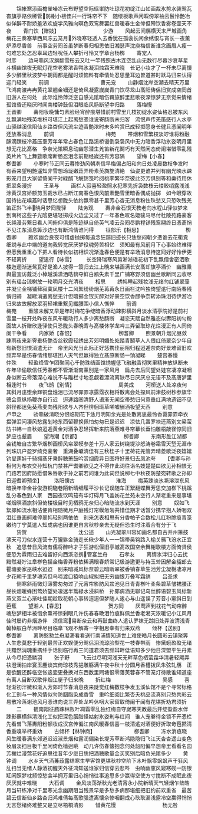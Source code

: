 <!-- { "loadSidebar": true } -->
　　锦帐寒添画檐雀噪冻云布野望空际瑶峯防吐琼花初绽江山如画裁氷剪水装鸳瓦杳旗亭路依稀管防榭小楼佳兴一行珠帘不下　随缕板歌声闲暇傍翠袖云鬟怜艶冶似佯醉不耐娇羞浓欢旋学风雅向暝色双鸾舞罢红兽暖春生金斚但殢饮香雾卷壶天不夜
　　青门饮【赠妓】　　　　　　　　　少游
　　风起云间鴈横天末严城画角梅花三奏塞草西风冻云笼月外晓寒轻透人去香犹在孤衾长闲余绣恨与宵长一夜薰炉添尽香兽　前事空劳囘首虽梦断春归相思依旧湘瑟声沈庾梅信断谁念画眉人瘦一句难忘处怎忍辜耳边轻呪任人攀折可怜又学章台杨桞
　　寄宠人　　　　　　　　　时彦
　　边马嘶风汉旗翻雪彤云又吐一竿残照古木连空乱山无数行尽暮沙衰草星斗横幽馆夜无眠灯花空老雾浓香鸭氷凝泪烛霜天难晓　长记小妆才了一杯未尽离懐多少醉里秋波梦中朝雨都是醒时烦恼料有牵情处忍思量耳边曽道甚时跃马归来认得迎门轻笑
　　前调　　　　　　　　　　曹元宠
　　山静烟沈岸空潮去晴天万里飞鸿南渡冉冉黄花翠翘金钿还是倚风凝露嵗嵗青门饮尽龙山髙阳俦侣旧赏成空囘首旧游人在何处　此际谁怜萍泛空自感光隂暗伤羇旅醉里悲歌夜深惊梦无奈觉来情绪孤馆昏还晓厌时闻南楼钟鼓但泪眼临风肠断望中归路
　　落梅慢　　　　　　　　　　王晋卿
　　夀阳妆晩慵匀素脸经宵醉痕堪惜前村雪里几枝初绽氷姿仙格忍被东风乱飘满地残英堆积可堪江上起离愁慿谁说寄肠断未归客　流恨声传羌笛感行人水亭山驿越溪信阻仙乡路杳但风流尘迹香艶浓时未多吟赏巳成轻掷愿身长徤且慿阑明年还放春消息
　　前调　　　　　　　　　　梅苑
　　帯烟和雪繁枝淡竚谁将粉融酥滴踈枝冷蕋压羣芳年年常占春色江路溪桥谩倒袅袅风中无力暗香浮动氷姿明月里想无花比髙格　争奈光隂瞬息动幽怨潜生羌笛新花鬭巧有天然闲态倚阑堪惜零乱残英片片飞上舞筵歌席断肠忍泪念前期经嵗还有芳容隔
　　望梅【小春】　　　　　　　　　　栁耆卿
　　小寒时节正同云暮惨劲风朝冽信早梅偏占阳和向日处凌晨数枝争发时有香来望明艶遥知非雪想玲珑嫩蕋弄粉素英旖旎清絶　仙姿更谁并列有幽光映水踈影笼月且大家留倚阑干对緑醑飞觥锦笺吟阅桃李繁华奈彼此芬芳俱别等和羮待用休把翠条漫折
　　王圣与
　　画栏人寂喜轻盈照水犯寒先折袅数枝云缕鲛绡露浅浅涂黄汉宫娇额剪玉裁氷已占断江南春色恨风前素艶雪里暗香偶成抛掷　如今眼穿故国待拈花嗅蕋时话思忆想陇头依约飘零甚千里芳心杳无消息粉怯珠愁又只恐吹残羌笛正斜飞半晓月梦囘陇驿
　　陆务观
　　夀非金石恨天教老向水程山驿似梦来到南柯这些子光隂更堪轻掷戍火边尘又过了一年春色叹名姬骏马尽付杜陵苑路豪客　长绳漫劳繋日看人间俯仰俱是陈迹纵自倚英气凌云奈囘尽鹏程铩残鸾翮终日慿髙悄不见江东消息筭沙边也有断鸿倩谁问得
　　征部乐【相思】　　　　　　　　　栁耆卿
　　雅欢幽会良夜可惜虚抛掷每追念狂踪旧迹长只恁愁闷朝夕慿谁去花衢覔细説与此中端的道向我转觉厌厌梦役魂劳苦相忆　须知最有风前月下心事始终难得但愿我重重心下把人看待长似初相识况渐逢春色便是有举场消息待这囘好好怜伊更不轻离折
　　望逺行【咏雪】
　　长空降瑞寒风剪淅淅瑶花初下乱飘僧舍密洒歌楼迤逦渐迷鸳瓦好是渔人披得一簑归去江上晩来堪画满长安髙却旗亭酒价　幽雅乗舆最宜访戴泛小棹越溪潇洒皓鹤夺鲜白鹇失素千里广铺寒野须信幽兰歌断同云收尽别有瑶台琼榭放一轮明月交光清夜
　　相思
　　绣帏睡起残妆浅无绪匀红铺翠藻井凝尘金梯铺藓寂寞凤楼十二风絮纷纷烟芜苒苒永日画栏沈吟独倚望逺行南陌春残悄归骑　凝睇消遣离愁无计但暗掷金钗买醉对好景空饮香醪争奈转添珠泪待伊游冶归来故故解放翠羽轻裙重繋见纎腰围小信人憔悴
　　前调　　　　　　　　　　　梅苑
　　重隂未解又早是年时梅花争绽暗香浮动踈影横斜月淡水清亭院好是前村雪里一枝开处昨夜东风布暖动行人多少离愁肠断　凝恋天赋自然雅态似夀阳初匀粉面故人折赠欣逢驿使只恐陇头春晩寄与髙楼休学龙吟三弄留取琼花烂漫正有人同倚阑干争看
　　内家娇【春恨】　　　　　　　　　栁耆卿
　　煦景朝升烟光昼敛踈雨夜来新霁垂杨艶杏丝软霞轻绣出芳郊明媚处处踏青鬭草人人偎红倚翠奈少年自有新愁旧恨消遣无计　帝里风光当此际正好恁携佳丽阻归程迢逓奈向好景难留旧欢频弃早是伤春情绪那堪困人天气但赢得独立髙原断肠一饷凝睇
　　楚宫春慢　　　　　　　　　仲殊
　　轻盈绛雪乍团聚同心千防珠结画馆绣幄低飞融融香彻笑里精神放纵断未许年华偷歇信任芳春都不管渐渐南薰别是一家风月　扁舟去后囘望处娃宫凄凉凝咽身似断云零落深心难说不与雕栏寸地忍觑着漂流离缺尽日厌厌总无语不及髙唐梦里相逢时节
　　夜飞鹊【别情】　　　　　　　　　周美成
　　河桥送人处凉夜何其斜月逺堕余辉铜盘烛泪巳流尽霏霏凉露霑衣相将散离会处探风前津鼓树杪参旗华骢会意纵扬鞭亦自行迟　迢逓路囘清野人语渐无闻空帯愁归何意垂红满地遗钿不见斜径都迷兔葵燕麦向残阳欲与人齐但徘徊班草唏嘘酬酒极望天西
　　别意　　　　　　　　　　卢申之
　　骄嘶破清晓分恨临期花下恁月明知余光是处散离思最怜香霭霏霏牵衣揾弹泪问凄风愁露刬地东西留鞭换佩怕匆匆巳是迟迟　凉怯几番罗袂还燕别文梁萤防书帏一自秋娘迢逓黄金对酒争忍轻挥新来院落燕难寻帘幕长垂怕雕梧敲径惊囘旧梦应也颦眉
　　望海潮【京都】　　　　　　　　　栁耆卿
　　东南形胜江湖都会钱塘自古繁华烟栁画桥风帘翠幙参差十万人家云树绕堤沙怒涛卷霜雪天堑无涯市列珠玑户盈罗绮竞豪奢　重湖叠巘清佳有三秋桂子十里荷花羌管弄晴菱歌泛夜嬉嬉钓叟莲娃千骑拥髙牙乗醉聴箫鼓吟赏烟霞异日图将好景归去凤池夸
　　【耆卿与孙相何为布衣交孙知杭门禁甚严耆卿欲见之不得作此词往诣名妓楚楚曰欲见孙相恨无门路若因府防愿借朱唇歌于孙之前若问谁为此词但说栁七中秋夜防楚宛转歌之孙即日迎耆卿预坐】
　　洛阳懐古　　　　　　　　淮海
　　梅英踈淡氷凘溶泄东风暗换年华金谷俊游铜駞巷陌新晴细履平沙长记误随车正絮翻蝶舞芳思交加栁下桃蹊乱分春色到人家　西园夜饮鸣笳有华灯碍月飞盖妨花兰苑未空行人渐老重来是事堪嗟烟暝酒旗斜但倚楼极目时见栖鸦无奈归心暗随流水到天涯
　　别意
　　奴如飞絮郎如流水相沾便肯相随微月户庭残灯帘幙匆匆共惜佳期才话暂分携早抱人娇咽双泪红垂画舸难停翠帏轻别两依依　别来怎表相思有分香帕子合数松儿红粉脆痕青笺嫩约丁宁莫遣人知成病也因谁更自言秋杪亲去无疑但恐生时注着合有分于飞
　　贽贺　　　　　　　　　　沈公述
　　山光凝翠川容如画名都自古并州箫鼓沸天弓刀似水连营十万貔貅金骑走长楸少年人一一锦帯吴钩路入榆关鴈飞汾水正宜秋　追思昔日风流有儒将醉吟才子狂游松偃旧亭城髙故国空余舞榭歌楼方面倚贤侯便恐为霖雨归去难留好向西溪恣携管宴兰舟
　　石孝友
　　离情氷泮归心云扰黯然凝竚江臯栁色揺金梅香弄粉依稀满眼春娇常记极游遨更与持玉斚因解金貂郎去瞿塘妾家巫峡水迢迢　别来暗减风标奈碧云暗断翠被香销春草生池芳尘凝榭凄凉月夕花朝千里梦魂劳但鸟啼渡口猿响山椒拟把无穷幽恨万叠写霜绡
　　吕圣求
　　侧寒斜雨微灯薄雾匆匆过了元宵帘影防风盆池见日青青栁叶柔条碧草皱裙腰正昼长烟暖蜂困莺娇望处凄迷半篙緑水浸斜桥　孙郎病酒无聊记乌丝醉语碧玉风标新燕又双兰心渐吐佳期趁取花朝心事转迢迢但梦随人逺心与山遥误了芳音小窻斜日到芭蕉
　　望湘人【春思】　　　　　　　　　贺方囘
　　厌莺声到枕花气动帘醉魂愁梦相半被惜余熏帯惊剰眼几许伤春春晩泪竹痕鲜佩兰香老湘天浓暖记小江风月佳时屡约非烟游伴　须信鸾易断奈云和再鼓曲终人逺认罗袜无踪旧处弄波清浅青翰棹舣白苹洲畔尽目临臯飞观不解寄一字相思幸有归来双燕
　　倾杯【送别】　　　　　　　　　　栁耆卿
　　离防慇懃兰舟凝滞看看送行南浦情知道世上难使皓月长圆彩云镇聚筭人生悲莫悲于轻别最苦正欢娱便分鸳侣泪流琼脸梨花一枝春帯雨　惨黛蛾盈盈无绪共黯然消魂重携纤手话别临行再三问道君须去频耳畔低语知多少他日深盟平生丹素从今尽把慿鳞羽
　　张子野
　　飞云过尽明河浅天无畔草色栖萤霜华清暑轻飔弄袂澄澜拍岸宴玉麈谈宾倚琼枝秀挹雕觞满午夜中秋十分圆月香槽拨凤朱弦轧鴈　正是欲醒还醉临空怅逺壶更叠换对东西数里囘塘恨零落芙蓉春不管笼灯待散谁知道座有离人目断双歌伴烟江艇子归来晩
　　折红梅　　　　　　　　　　吴感
　　喜轻渐初泮微和渐入芳郊时节春消息夜来陡觉红梅数枝争发玉溪仙馆不是个寻常标格化工别与一种风情似匀防胭脂染成香雪　重吟细阅比繁杏夭桃品流真别只愁共彩云易散冷落谢池风月慿谁向说三弄处龙吟休咽大家留取倚阑干闻有花堪折劝君须折
　　二
　　覩南翔征鴈踈林败叶凋霜零乱独红梅自守嵗寒天教最后开绽盈盈水伴踈影蘸横斜清浅化工似把深色胭脂怪姑射氷姿剰与红间　谁人宠眷待金锁不开慿栏先看曽飞落夀阳粉额妆成汉宫传徧江南风暖春信喜一枝清逺对酒便好折取竒苞撚清香重嗅举杯重劝
　　古倾杯【林钟商】　　　　　　　　栁耆卿
　　冻水消痕晓风生暖春满东郊道迟迟淑景烟和露润偏染长堤芳草断鸿隐隐归飞江天杳杳遥山变色妆眉淡扫目极千里闲倚危樯迥眺　动几许伤春懐抱念何处韶阳偏早想帝里看看名园芳榭烂漫莺花好追思往昔年少继日恁把酒聴歌量金买笑别后暗负光隂多少
　　黄钟调
　　水乡天气洒蒹葭露结寒生早客馆更堪秋杪空阶下木叶飘零飒飒声干狂风乱扫当无绪人静酒初醒天外征鸿知送谁家归信穿云悲呌　虫响幽窻风窥寒砚一防银缸闲照梦枕频惊愁衾半拥万里归心悄悄往事追思多少赢得空使方寸搅断不成眠此夜厌厌就中难晓
　　大石调
　　金风淡荡渐秋光老清宵永小院新晴天气轻烟乍敛皓月当轩练净对千里寒光念幽期阻当残景早是多愁多病那堪细把旧约前欢重省　最苦碧云信断仙乡路杳归鸿难倩每髙歌强遣离懐奈惨咽翻成心耿耿漏浅露冷空赢得悄悄无言愁绪终难整又是立尽梧桐清影
　　惜黄花慢　　　　　　　　　杨无咎
